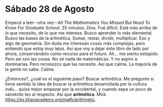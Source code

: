 # Sábado 28 de Agosto

Empecé a leer--otra vez--*All The Mathematics You Missed But Need To Know For Graduate School*. 25 minutos. Dios. Fué dificil. Está más arriba de lo que necesito, de lo que me interesa. Busco aprender lo más elemental. Busco las bases de la aritmética. Sumar, restar, dividir, multiplicar. Eso y algo de geometría. Sin duda me interesan cosas más complejas, pero entiendo que estoy muy lejos. Así que voy a dejar éste libro de lado por ahora, conservándolo como recurso para el futuro. Ah... me siento estúpido. Pero así son las cosas. No sé nada de matemáticas. Y no aspiro a dominarlas. Pero reconozco que las necesito. Así que calma. La mayoría de la gente no sabe. Calma.

¿Entonces?, ¿cuál es el siguiente paso? Buscar aritmética. Me pregunto si tiene sentido la idea de buscar la aritmética desarrollada por la cultura indú... quizá mejor empezar por la occidental, y cuando sepa un poco de sánskrito leo al respecto. Así que **aritmética**. Mirá: https://es.khanacademy.org/math/arithmetic.
